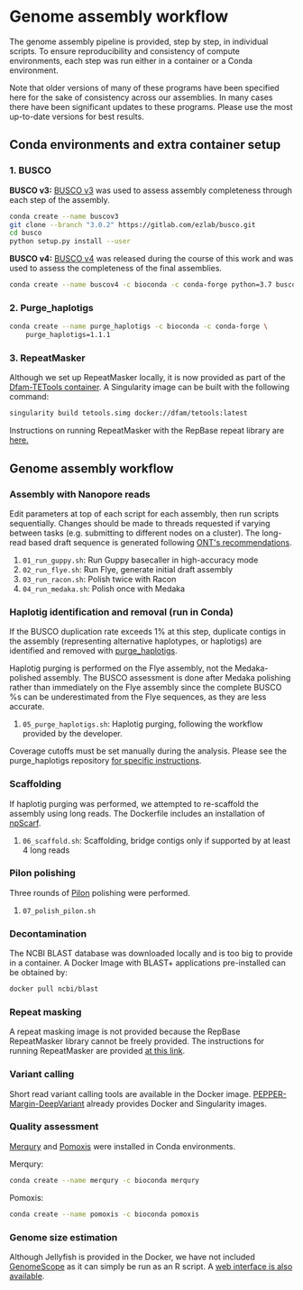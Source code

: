 # Genome assembly workflow
The genome assembly pipeline is provided, step by step, in individual scripts. To ensure reproducibility and consistency of compute environments, each step was run either in a container or a Conda environment.

Note that older versions of many of these programs have been specified here for the sake of consistency across our assemblies. In many cases there have been significant updates to these programs. Please use the most up-to-date versions for best results.

## Conda environments and extra container setup

### 1. BUSCO

**BUSCO v3:**
[BUSCO v3](https://gitlab.com/ezlab/busco/-/tree/3.0.2) was used to assess assembly completeness through each step of the assembly. 

```bash
conda create --name buscov3
git clone --branch "3.0.2" https://gitlab.com/ezlab/busco.git
cd busco
python setup.py install --user
```

**BUSCO v4:**
[BUSCO v4](https://gitlab.com/ezlab/busco/-/tree/4.1.4) was released during the course of this work and was used to assess the completeness of the final assemblies.

```bash
conda create --name buscov4 -c bioconda -c conda-forge python=3.7 busco=4.1.4
```

### 2. Purge_haplotigs

```bash
conda create --name purge_haplotigs -c bioconda -c conda-forge \
    purge_haplotigs=1.1.1
```

### 3. RepeatMasker
Although we set up RepeatMasker locally, it is now provided as part of the [Dfam-TETools container](https://github.com/Dfam-consortium/TETools). A Singularity image can be built with the following command:

```bash
singularity build tetools.simg docker://dfam/tetools:latest
```

Instructions on running RepeatMasker with the RepBase repeat library are [here.](https://github.com/Dfam-consortium/TETools#using-repbase-repeatmasker-edition)

## Genome assembly workflow

### Assembly with Nanopore reads
Edit parameters at top of each script for each assembly, then run scripts sequentially. Changes should be made to threads requested if varying between tasks (e.g. submitting to different nodes on a cluster). The long-read based draft sequence is generated following [ONT's recommendations](https://nanoporetech.github.io/medaka/draft_origin.html#how-should-i-create-my-draft-sequence). 
1. `01_run_guppy.sh`: Run Guppy basecaller in high-accuracy mode
1. `02_run_flye.sh`: Run Flye, generate initial draft assembly
1. `03_run_racon.sh`: Polish twice with Racon
1. `04_run_medaka.sh`: Polish once with Medaka

### Haplotig identification and removal (run in Conda)
If the BUSCO duplication rate exceeds 1% at this step, duplicate contigs in the assembly (representing alternative haplotypes, or haplotigs) are identified and removed with [purge_haplotigs](https://bitbucket.org/mroachawri/purge_haplotigs/src/master/). 

Haplotig purging is performed on the Flye assembly, not the Medaka-polished assembly. The BUSCO assessment is done after Medaka polishing rather than immediately on the Flye assembly since the complete BUSCO %s can be underestimated from the Flye sequences, as they are less accurate.

1. `05_purge_haplotigs.sh`: Haplotig purging, following the workflow provided by the developer. 

Coverage cutoffs must be set manually during the analysis. Please see the purge_haplotigs repository [for specific instructions](https://bitbucket.org/mroachawri/purge_haplotigs/wiki/Tutorial).

### Scaffolding
If haplotig purging was performed, we attempted to re-scaffold the assembly using long reads. The Dockerfile includes an installation of [npScarf](https://github.com/mdcao/npScarf).

1. `06_scaffold.sh`: Scaffolding, bridge contigs only if supported by at least 4 long reads

### Pilon polishing
Three rounds of [Pilon](https://github.com/broadinstitute/pilon) polishing were performed. 

1. `07_polish_pilon.sh`

### Decontamination
The NCBI BLAST database was downloaded locally and is too big to provide in a container. A Docker Image with BLAST+ applications pre-installed can be obtained by: 
```bash
docker pull ncbi/blast
```

### Repeat masking
A repeat masking image is not provided because the RepBase RepeatMasker library cannot be freely provided. The instructions for running RepeatMasker are provided [at this link](http://www.repeatmasker.org/RMDownload.html).

### Variant calling
Short read variant calling tools are available in the Docker image. [PEPPER-Margin-DeepVariant](https://github.com/kishwarshafin/pepper) already provides Docker and Singularity images.

### Quality assessment
[Merqury](https://github.com/marbl/merqury) and [Pomoxis](https://github.com/nanoporetech/pomoxis) were installed in Conda environments.

Merqury:
```bash
conda create --name merqury -c bioconda merqury
```

Pomoxis:
```bash
conda create --name pomoxis -c bioconda pomoxis
```

### Genome size estimation
Although Jellyfish is provided in the Docker, we have not included [GenomeScope](https://github.com/schatzlab/genomescope) as it can simply be run as an R script. A [web interface is also available](http://qb.cshl.edu/genomescope/).